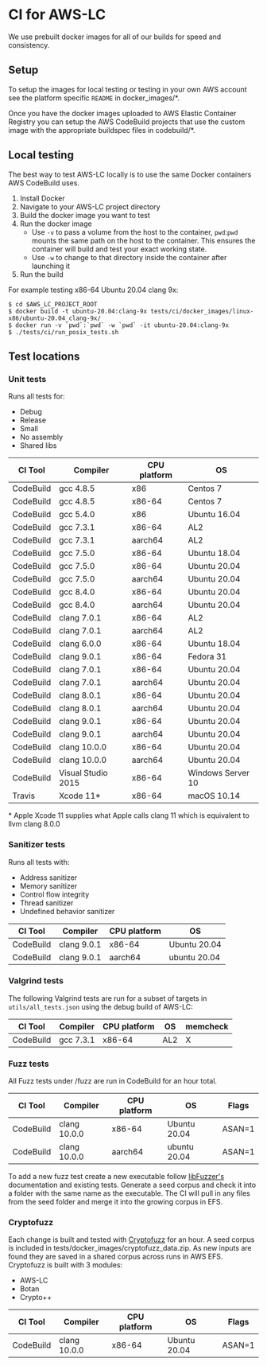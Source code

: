 # CI for AWS-LC
We use prebuilt docker images for all of our builds for speed and consistency.

## Setup
 To setup the images for local testing or testing in your own AWS account see
the platform specific `README` in docker_images/*.

Once you have the docker images uploaded to AWS Elastic Container Registry you
can setup the AWS CodeBuild projects that use the custom image with the
appropriate buildspec files in codebuild/*.

## Local testing
The best way to test AWS-LC locally is to use the same Docker containers AWS
CodeBuild uses.
1. Install Docker
2. Navigate to your AWS-LC project directory
3. Build the docker image you want to test
4. Run the docker image
   *   Use `-v` to pass a volume from the host to the container, `pwd`:`pwd`
       mounts the same path on the host to the container. This ensures the
       container will build and test your exact working state.
   *  Use `-w` to change to that directory inside the container after launching
      it
5. Run the build

For example testing x86-64 Ubuntu 20.04 clang 9x:
```
$ cd $AWS_LC_PROJECT_ROOT
$ docker build -t ubuntu-20.04:clang-9x tests/ci/docker_images/linux-x86/ubuntu-20.04_clang-9x/
$ docker run -v `pwd`:`pwd` -w `pwd` -it ubuntu-20.04:clang-9x
$ ./tests/ci/run_posix_tests.sh
```

## Test locations
### Unit tests
Runs all tests for:
* Debug
* Release
* Small
* No assembly
* Shared libs

CI Tool|Compiler|CPU platform|OS
------------ | -------------| -------------|-------------
CodeBuild|gcc 4.8.5|x86|Centos 7
CodeBuild|gcc 4.8.5|x86-64|Centos 7
CodeBuild|gcc 5.4.0|x86|Ubuntu 16.04
CodeBuild|gcc 7.3.1|x86-64|AL2
CodeBuild|gcc 7.3.1|aarch64|AL2
CodeBuild|gcc 7.5.0|x86-64|Ubuntu 18.04
CodeBuild|gcc 7.5.0|x86-64|Ubuntu 20.04
CodeBuild|gcc 7.5.0|aarch64|Ubuntu 20.04
CodeBuild|gcc 8.4.0|x86-64|Ubuntu 20.04
CodeBuild|gcc 8.4.0|aarch64|Ubuntu 20.04
CodeBuild|clang 7.0.1|x86-64|AL2
CodeBuild|clang 7.0.1|aarch64|AL2
CodeBuild|clang 6.0.0|x86-64|Ubuntu 18.04
CodeBuild|clang 9.0.1|x86-64|Fedora 31
CodeBuild|clang 7.0.1|x86-64|Ubuntu 20.04
CodeBuild|clang 7.0.1|aarch64|Ubuntu 20.04
CodeBuild|clang 8.0.1|x86-64|Ubuntu 20.04
CodeBuild|clang 8.0.1|aarch64|Ubuntu 20.04
CodeBuild|clang 9.0.1|x86-64|Ubuntu 20.04
CodeBuild|clang 9.0.1|aarch64|Ubuntu 20.04
CodeBuild|clang 10.0.0|x86-64|Ubuntu 20.04
CodeBuild|clang 10.0.0|aarch64|Ubuntu 20.04
CodeBuild|Visual Studio 2015|x86-64|Windows Server 10
Travis|Xcode 11*|x86-64|macOS 10.14

\* Apple Xcode 11 supplies what Apple calls clang 11 which is equivalent to llvm
clang 8.0.0

### Sanitizer tests
Runs all tests with:
* Address sanitizer
* Memory sanitizer
* Control flow integrity
* Thread sanitizer
* Undefined behavior sanitizer

CI Tool|Compiler|CPU platform|OS
------------ | -------------| -------------|-------------
CodeBuild|clang 9.0.1|x86-64|Ubuntu 20.04
CodeBuild|clang 9.0.1|aarch64|ubuntu 20.04

### Valgrind tests

The following Valgrind tests are run for a subset of targets in `utils/all_tests.json` using the debug build of AWS-LC:

CI Tool|Compiler|CPU platform|OS| memcheck 
------------ | -------------| -------------|-------------|-------------
CodeBuild|gcc 7.3.1|x86-64|AL2 | X

### Fuzz tests
All Fuzz tests under /fuzz are run in CodeBuild for an hour total.

CI Tool|Compiler|CPU platform|OS|Flags
------------|-------------|-------------|-------------|-------------
CodeBuild|clang 10.0.0|x86-64|Ubuntu 20.04|ASAN=1
CodeBuild|clang 10.0.0|aarch64|ubuntu 20.04|ASAN=1

To add a new fuzz test create a new executable follow [libFuzzer's](https://llvm.org/docs/LibFuzzer.html) documentation
and existing tests. Generate a seed corpus and check it into a folder with the same name as the executable. The CI will
pull in any files from the seed folder and merge it into the growing corpus in EFS.


### Cryptofuzz
Each change is built and tested with [Cryptofuzz](https://github.com/guidovranken/cryptofuzz) for an hour. A seed corpus
is included in tests/docker_images/cryptofuzz_data.zip. As new inputs are found they are saved in a shared corpus across
runs in AWS EFS. Cryptofuzz is built with 3 modules:
* AWS-LC
* Botan
* Crypto++

CI Tool|Compiler|CPU platform|OS|Flags
------------|-------------|-------------|-------------|-------------
CodeBuild|clang 10.0.0|x86-64|Ubuntu 20.04|ASAN=1